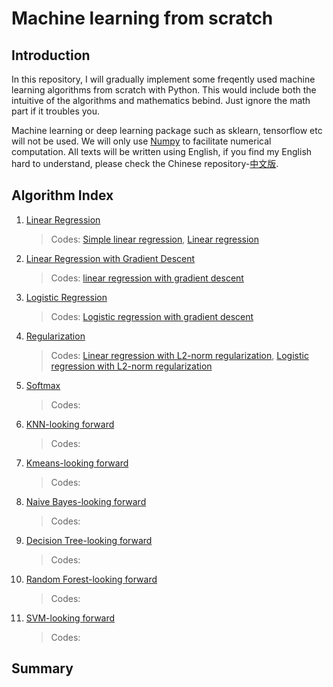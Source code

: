 # Machine learning from scratch

## Introduction

In this repository, I will gradually implement some freqently used machine learning algorithms from scratch with Python. This would include both the intuitive of the algorithms and mathematics bebind. Just ignore the math part if it troubles you. 

Machine learning or deep learning package such as sklearn, tensorflow etc will not be used. We will only use [Numpy](http://www.numpy.org/) to facilitate numerical computation. All texts will be written using English, if you find my English hard to understand, please check the Chinese repository-[中文版](https://github.com/chenxingwei/machine_learning_from_scrach_Chinese/tree/master).

## Algorithm Index

1. [Linear Regression](https://github.com/chenxingwei/machine_learning_from_scratch/blob/master/algorithm/1.linearRegression.md)

    > Codes: [Simple linear regression](https://github.com/chenxingwei/machine_learning_from_scratch/blob/master/codes/simple_linear_regression.py), [Linear regression](https://github.com/chenxingwei/machine_learning_from_scratch/blob/master/codes/linear_regression.py)

2. [Linear Regression with Gradient Descent](https://github.com/chenxingwei/machine_learning_from_scratch/blob/master/algorithm/2.linearRegressionGradientDescent.md)

    > Codes: [linear regression with gradient descent](https://github.com/chenxingwei/machine_learning_from_scratch/blob/master/codes/linear_regression_gd.py)

3. [Logistic Regression](https://github.com/chenxingwei/machine_learning_from_scratch/blob/master/algorithm/3.logisticRegression.md)
    > Codes: [Logistic regression with gradient descent](https://github.com/chenxingwei/machine_learning_from_scratch/blob/master/codes/logistic_regression.py)

4. [Regularization](https://github.com/chenxingwei/machine_learning_from_scratch/blob/master/algorithm/4.regularization.md)
    > Codes: [Linear regression with L2-norm regularization](https://github.com/chenxingwei/machine_learning_from_scratch/blob/master/codes/linear_regression_l2.py), [Logistic regression with L2-norm regularization](https://github.com/chenxingwei/machine_learning_from_scratch/blob/master/codes/logistic_regression_l2.py)

5. [Softmax](https://github.com/chenxingwei/machine_learning_from_scratch/blob/master/algorithm/5.softmax.md)
    > Codes: 

6. [KNN-looking forward]()
    > Codes:

7. [Kmeans-looking forward]()
    > Codes:

8. [Naive Bayes-looking forward]()
    > Codes:

9. [Decision Tree-looking forward]()
    > Codes:

10. [Random Forest-looking forward]()
    > Codes:

11. [SVM-looking forward]()
    > Codes:

## Summary

